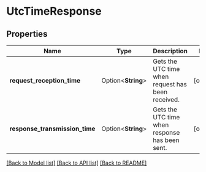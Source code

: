 # UtcTimeResponse

## Properties

Name | Type | Description | Notes
------------ | ------------- | ------------- | -------------
**request_reception_time** | Option<**String**> | Gets the UTC time when request has been received. | [optional]
**response_transmission_time** | Option<**String**> | Gets the UTC time when response has been sent. | [optional]

[[Back to Model list]](../README.md#documentation-for-models) [[Back to API list]](../README.md#documentation-for-api-endpoints) [[Back to README]](../README.md)



